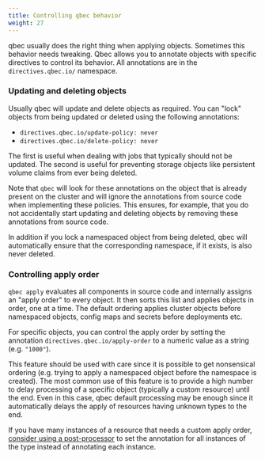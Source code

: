 ```yaml
---
title: Controlling qbec behavior
weight: 27
---
```


qbec usually does the right thing when applying objects. Sometimes this behavior needs tweaking. Qbec allows you to 
annotate objects with specific directives to control its behavior. All annotations are in the `directives.qbec.io/`
namespace.

### Updating and deleting objects

Usually qbec will update and delete objects as required. You can "lock" objects from being updated or deleted using the
following annotations:

* `directives.qbec.io/update-policy: never`
* `directives.qbec.io/delete-policy: never`

The first is useful when dealing with jobs that typically should not be updated. The second is useful for preventing
storage objects like persistent volume claims from ever being deleted.

Note that `qbec` will look for these annotations on the object that is already present on the cluster and will ignore
the annotations from source code when implementing these policies. This ensures, for example, that you do not 
accidentally start updating and deleting objects by removing these annotations from source code.

In addition if you lock a namespaced object from being deleted, qbec will automatically ensure that the 
corresponding namespace, if it exists, is also never deleted.

### Controlling apply order

`qbec apply` evaluates all components in source code and internally assigns an "apply order" to every object. It then
sorts this list and applies objects in order, one at a time. The default ordering applies cluster objects before
namespaced objects, config maps and secrets before deployments etc.

For specific objects, you can control the apply order by setting the annotation `directives.qbec.io/apply-order` to a
numeric value as a string (e.g. `"1000"`).

This feature should be used with care since it is possible to get nonsensical ordering (e.g. trying
to apply a namespaced object before the namespace is created). The most common use of this feature is to provide a 
high number to delay processing of a specific object (typically a custom resource) until the end. Even in this case,
qbec default processing may be enough since it automatically delays the apply of resources having unknown types to the
end.

If you have many instances of a resource that needs a custom apply order, [consider using a post-processor](../common-metadata/)
to set the annotation for all instances of the type instead of annotating each instance.
 

